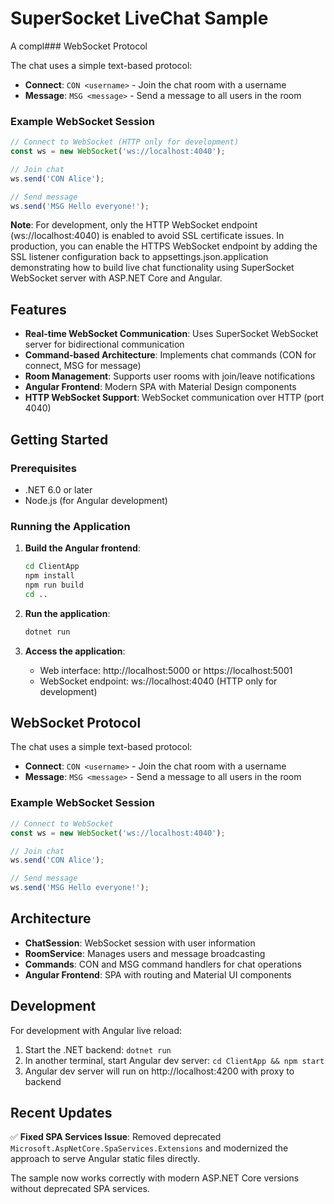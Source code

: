 # SuperSocket LiveChat Sample

A compl### WebSocket Protocol

The chat uses a simple text-based protocol:

- **Connect**: `CON <username>` - Join the chat room with a username
- **Message**: `MSG <message>` - Send a message to all users in the room

### Example WebSocket Session

```javascript
// Connect to WebSocket (HTTP only for development)
const ws = new WebSocket('ws://localhost:4040');

// Join chat
ws.send('CON Alice');

// Send message
ws.send('MSG Hello everyone!');
```

**Note**: For development, only the HTTP WebSocket endpoint (ws://localhost:4040) is enabled to avoid SSL certificate issues. In production, you can enable the HTTPS WebSocket endpoint by adding the SSL listener configuration back to appsettings.json.application demonstrating how to build live chat functionality using SuperSocket WebSocket server with ASP.NET Core and Angular.

## Features

- **Real-time WebSocket Communication**: Uses SuperSocket WebSocket server for bidirectional communication
- **Command-based Architecture**: Implements chat commands (CON for connect, MSG for message)
- **Room Management**: Supports user rooms with join/leave notifications
- **Angular Frontend**: Modern SPA with Material Design components
- **HTTP WebSocket Support**: WebSocket communication over HTTP (port 4040)

## Getting Started

### Prerequisites

- .NET 6.0 or later
- Node.js (for Angular development)

### Running the Application

1. **Build the Angular frontend**:
   ```bash
   cd ClientApp
   npm install
   npm run build
   cd ..
   ```

2. **Run the application**:
   ```bash
   dotnet run
   ```

3. **Access the application**:
   - Web interface: http://localhost:5000 or https://localhost:5001
   - WebSocket endpoint: ws://localhost:4040 (HTTP only for development)

## WebSocket Protocol

The chat uses a simple text-based protocol:

- **Connect**: `CON <username>` - Join the chat room with a username
- **Message**: `MSG <message>` - Send a message to all users in the room

### Example WebSocket Session

```javascript
// Connect to WebSocket
const ws = new WebSocket('ws://localhost:4040');

// Join chat
ws.send('CON Alice');

// Send message
ws.send('MSG Hello everyone!');
```

## Architecture

- **ChatSession**: WebSocket session with user information
- **RoomService**: Manages users and message broadcasting
- **Commands**: CON and MSG command handlers for chat operations
- **Angular Frontend**: SPA with routing and Material UI components

## Development

For development with Angular live reload:

1. Start the .NET backend: `dotnet run`
2. In another terminal, start Angular dev server: `cd ClientApp && npm start`
3. Angular dev server will run on http://localhost:4200 with proxy to backend

## Recent Updates

✅ **Fixed SPA Services Issue**: Removed deprecated `Microsoft.AspNetCore.SpaServices.Extensions` and modernized the approach to serve Angular static files directly.

The sample now works correctly with modern ASP.NET Core versions without deprecated SPA services.